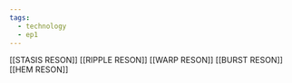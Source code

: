 ```yaml
---
tags:
  - technology
  - ep1
---
```


[[STASIS RESON]]
[[RIPPLE RESON]]
[[WARP RESON]]
[[BURST RESON]]
[[HEM RESON]]